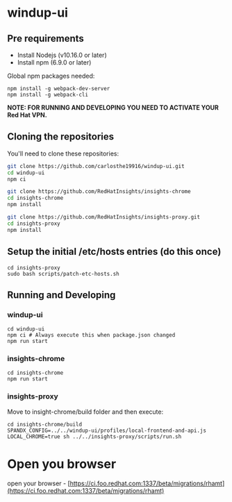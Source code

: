 # windup-ui

## Pre requirements
- Install Nodejs (v10.16.0 or later)
- Install npm (6.9.0 or later)

Global npm packages needed:
```shell
npm install -g webpack-dev-server
npm install -g webpack-cli
```

**NOTE: FOR RUNNING AND DEVELOPING YOU NEED TO ACTIVATE YOUR Red Hat VPN.**

## Cloning the repositories
You'll need to clone these repositories:

``` bash
git clone https://github.com/carlosthe19916/windup-ui.git
cd windup-ui
npm ci

git clone https://github.com/RedHatInsights/insights-chrome
cd insights-chrome
npm install

git clone https://github.com/RedHatInsights/insights-proxy.git
cd insights-proxy
npm install
```

## Setup the initial /etc/hosts entries (do this once)

```
cd insights-proxy
sudo bash scripts/patch-etc-hosts.sh
```

## Running and Developing

### windup-ui
```shell
cd windup-ui
npm ci # Always execute this when package.json changed
npm run start
```

### insights-chrome

```shell
cd insights-chrome
npm run start
```

### insights-proxy
Move to insight-chrome/build folder and then execute:
```shell
cd insights-chrome/build
SPANDX_CONFIG=../../windup-ui/profiles/local-frontend-and-api.js LOCAL_CHROME=true sh ../../insights-proxy/scripts/run.sh
```

# Open you browser
open your browser - [https://ci.foo.redhat.com:1337/beta/migrations/rhamt](https://ci.foo.redhat.com:1337/beta/migrations/rhamt)
